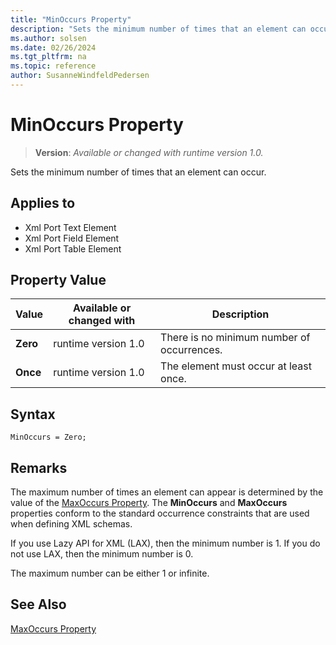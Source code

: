 ```yaml
---
title: "MinOccurs Property"
description: "Sets the minimum number of times that an element can occur."
ms.author: solsen
ms.date: 02/26/2024
ms.tgt_pltfrm: na
ms.topic: reference
author: SusanneWindfeldPedersen
---
```

[//]: # (START>DO_NOT_EDIT)
[//]: # (IMPORTANT:Do not edit any of the content between here and the END>DO_NOT_EDIT.)
[//]: # (Any modifications should be made in the .xml files in the ModernDev repo.)
# MinOccurs Property
> **Version**: _Available or changed with runtime version 1.0._

Sets the minimum number of times that an element can occur.

## Applies to
-   Xml Port Text Element
-   Xml Port Field Element
-   Xml Port Table Element

## Property Value

|Value|Available or changed with|Description|
|-----------|-----------|---------------------------------------|
|**Zero**|runtime version 1.0|There is no minimum number of occurrences.|
|**Once**|runtime version 1.0|The element must occur at least once.|

[//]: # (IMPORTANT: END>DO_NOT_EDIT)

## Syntax

```AL
MinOccurs = Zero;
```
 
## Remarks

The maximum number of times an element can appear is determined by the value of the [MaxOccurs Property](devenv-maxoccurs-property.md). The **MinOccurs** and **MaxOccurs** properties conform to the standard occurrence constraints that are used when defining XML schemas.  
  
If you use Lazy API for XML (LAX), then the minimum number is 1. If you do not use LAX, then the minimum number is 0.  
  
The maximum number can be either 1 or infinite.  
  
## See Also  

[MaxOccurs Property](devenv-maxoccurs-Property.md)
